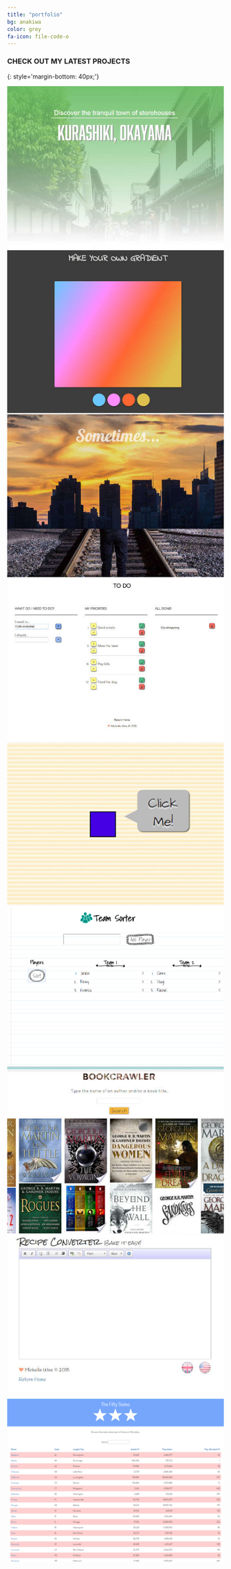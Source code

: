 ```yaml
---
title: "portfolio"
bg: anakiwa
color: grey
fa-icon: file-code-o
---
```


### CHECK OUT MY LATEST PROJECTS
{: style='margin-bottom: 40px;'}
<div>
<a href='http://gargoyelle.com/kurashiki'><img class='row small column' src='../img/kurashikipreview.jpg' alt='Kurashiki, a landing page of a Japanese town' title='Kurashiki, Japan'/></a>
<a href='http://gargoyelle.com/canvasgradient'><img class='row small column' src='../img/gradient.jpg' alt='HTML5 canvas gradient' title='Canvas Gradient'/></a>
<a href='http://gargoyelle.com/parallax'><img class='row small column' src='../img/parallax.jpg' alt='A parallax-style page' title='Parallax'/></a>
<a href='http://gargoyelle.com/todo'><img class='row small column' src='../img/todo.jpg' alt='JavaScript to-do list' title='To-Do List'/></a>
<a href='http://gargoyelle.com/clickme'><img class='row small column' src='../img/clickme.jpg' alt='A clicking game' title='Click Me'/></a>
<a href='http://gargoyelle.com/teamsorter'><img class='row small column' src='../img/teamsorter.png' alt='A randomized team sorter' title='Team Sorter'/></a>
<a href='http://gargoyelle.com/bookcrawler'><img class='row small column' src='../img/bookcrawlerpreview.jpg' alt='Book search powered by Google Books' title='Bookcrawler'/></a>
<a href='http://gargoyelle.com/recipeconverter'><img class='row small column' src='../img/recipe.jpg' alt='Metric/Imperial conversions for recipes' title='Recipe Converter'/></a>
<a href='http://gargoyelle.com/50states'><img class='row small column' src='../img/50states.png' alt='AngularJS app of the 50 states in America' title='50 states'/></a>
</div>